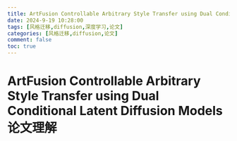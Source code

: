 ```yaml
---
title: ArtFusion Controllable Arbitrary Style Transfer using Dual Conditional Latent Diffusion Models代码理解
date: 2024-9-19 10:28:00
tags: [风格迁移,diffusion,深度学习,论文]
categories: [风格迁移,diffusion,论文]
comment: false
toc: true
---
```

#
<!--more-->

# ArtFusion Controllable Arbitrary Style Transfer using Dual Conditional Latent Diffusion Models论文理解

## 